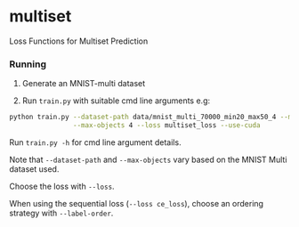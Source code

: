 # multiset
Loss Functions for Multiset Prediction

### Running

1. Generate an MNIST-multi dataset

2. Run `train.py` with suitable cmd line arguments e.g:
```bash
python train.py --dataset-path data/mnist_multi_70000_min20_max50_4 --mnist-multi \
                --max-objects 4 --loss multiset_loss --use-cuda
```
Run `train.py -h` for cmd line argument details. 

Note that `--dataset-path` and `--max-objects` vary based on the MNIST Multi dataset used.

Choose the loss with `--loss`.

When using the sequential loss (`--loss ce_loss`), choose an ordering strategy with `--label-order`.
